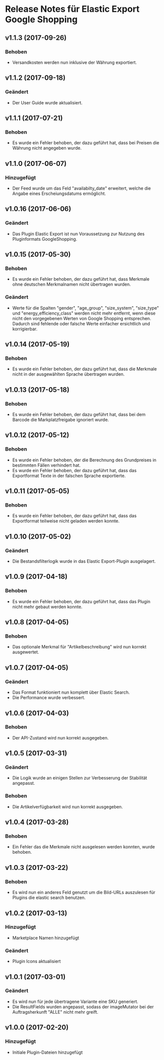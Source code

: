 # Release Notes für Elastic Export Google Shopping

## v1.1.3 (2017-09-26)

### Behoben
- Versandkosten werden nun inklusive der Währung exportiert.

## v1.1.2 (2017-09-18)

### Geändert
- Der User Guide wurde aktualisiert.

## v1.1.1 (2017-07-21)

### Behoben
- Es wurde ein Fehler behoben, der dazu geführt hat, dass bei Preisen die Währung nicht angegeben wurde.

## v1.1.0 (2017-06-07)

### Hinzugefügt
- Der Feed wurde um das Feld "availabilty_date" erweitert, welche die Angabe eines Erscheiungsdatums ermöglicht.

## v1.0.16 (2017-06-06)

### Geändert
- Das Plugin Elastic Export ist nun Voraussetzung zur Nutzung des Pluginformats GoogleShopping.

## v1.0.15 (2017-05-30)

### Behoben
- Es wurde ein Fehler behoben, der dazu geführt hat, dass Merkmale ohne deutschen Merkmalnamen nicht übertragen wurden.

### Geändert
- Werte für die Spalten "gender", "age_group", "size_system", "size_type" und "energy_efficiency_class" werden nicht mehr entfernt,
 wenn diese nicht den vorgegebenen Werten von Google Shopping entsprechen.
 Dadurch sind fehlende oder falsche Werte einfacher ersichtlich und korrigierbar.

## v1.0.14 (2017-05-19)

### Behoben
- Es wurde ein Fehler behoben, der dazu geführt hat, dass die Merkmale nicht in der ausgewählten Sprache übertragen wurden.

## v1.0.13 (2017-05-18)

### Behoben
- Es wurde ein Fehler behoben, der dazu geführt hat, dass bei dem Barcode die Markplatzfreigabe ignoriert wurde.

## v1.0.12 (2017-05-12)

### Behoben
- Es wurde ein Fehler behoben, der die Berechnung des Grundpreises in bestimmten Fällen verhindert hat.
- Es wurde ein Fehler behoben, der dazu geführt hat, dass das Exportformat Texte in der falschen Sprache exportierte.

## v1.0.11 (2017-05-05)

### Behoben
- Es wurde ein Fehler behoben, der dazu geführt hat, dass das Exportformat teilweise nicht geladen werden konnte.

## v1.0.10 (2017-05-02)

### Geändert
- Die Bestandsfilterlogik wurde in das Elastic Export-Plugin ausgelagert.

## v1.0.9 (2017-04-18)

### Behoben
- Es wurde ein Fehler behoben, der dazu geführt hat, dass das Plugin nicht mehr gebaut werden konnte.

## v1.0.8 (2017-04-05)

### Behoben
- Das optionale Merkmal für "Artikelbeschreibung" wird nun korrekt ausgewertet.

## v1.0.7 (2017-04-05)

### Geändert
- Das Format funktioniert nun komplett über Elastic Search.
- Die Performance wurde verbessert.

## v1.0.6 (2017-04-03)

### Behoben
- Der API-Zustand wird nun korrekt ausgegeben.

## v1.0.5 (2017-03-31)

### Geändert
- Die Logik wurde an einigen Stellen zur Verbesserung der Stabilität angepasst.

### Behoben
- Die Artikelverfügbarkeit wird nun korrekt ausgegeben.

## v1.0.4 (2017-03-28)

### Behoben
- Ein Fehler das die Merkmale nicht ausgelesen werden konnten, wurde behoben.

## v1.0.3 (2017-03-22)

### Behoben
- Es wird nun ein anderes Feld genutzt um die Bild-URLs auszulesen für Plugins die elastic search benutzen.

## v1.0.2 (2017-03-13)

### Hinzugefügt
- Marketplace Namen hinzugefügt

### Geändert
- Plugin Icons aktualisiert

## v1.0.1 (2017-03-01)

### Geändert
- Es wird nun für jede übertragene Variante eine SKU generiert.
- Die ResultFields wurden angepasst, sodass der imageMutator bei der Auftragsherkunft "ALLE" nicht mehr greift.

## v1.0.0 (2017-02-20)

### Hinzugefügt
- Initiale Plugin-Dateien hinzugefügt

